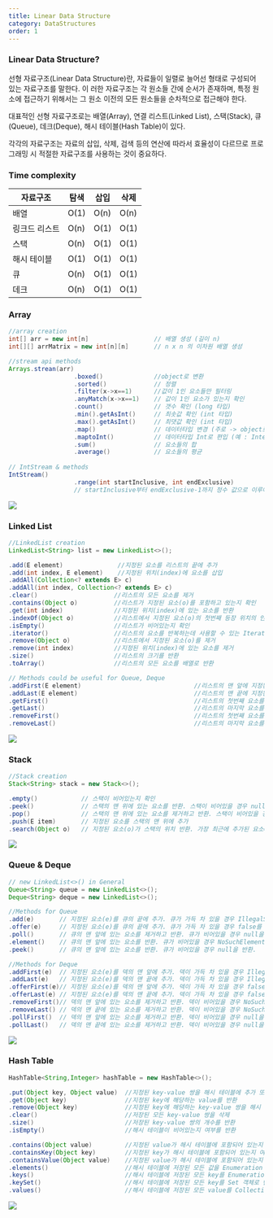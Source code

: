 ```yaml
---
title: Linear Data Structure
category: DataStructures
order: 1
---
```

### Linear Data Structure? 


선형 자료구조(Linear Data Structure)란, 자료들이 일렬로 늘어선 형태로 구성되어 있는 자료구조를 말한다. 이
러한 자료구조는 각 원소들 간에 순서가 존재하며, 특정 원소에 접근하기 위해서는 그 원소 이전의 모든 원소들을 순차적으로 접근해야 한다.

대표적인 선형 자료구조로는 배열(Array), 연결 리스트(Linked List), 스택(Stack), 큐(Queue), 데크(Deque), 해시 테이블(Hash Table)이 있다. 

각각의 자료구조는 자료의 삽입, 삭제, 검색 등의 연산에 따라서 효율성이 다르므로 프로그래밍 시 적절한 자료구조를 사용하는 것이 중요하다.


### Time complexity


| 자료구조 | 탐색 | 삽입 | 삭제 |
| -------- | ---- | ---- | ---- |
| 배열     | O(1) | O(n) | O(n) |
| 링크드 리스트 | O(n) | O(1) | O(1) |
| 스택     | O(n) | O(1) | O(1) |
| 해시 테이블  | O(1) | O(1) | O(1) |
| 큐      | O(n) | O(1) | O(1) |
| 데크     | O(n) | O(1) | O(1) |


### Array
```java
//array creation 
int[] arr = new int[n]                  // 배열 생성 (길이 n)
int[][] arrMatrix = new int[n][n]       // n x n 의 이차원 배열 생성 

//stream api methods
Arrays.strean(arr)
                  .boxed()              //object로 변환
                  .sorted()             // 정렬
                  .filter(x->x==1)      //값이 1인 요소들만 필터링
                  .anyMatch(x->x==1)    // 값이 1인 요소가 있는지 확인 
                  .count()              // 갯수 확인 (long 타입)
                  .min().getAsInt()     // 최솟값 확인 (int 타입)
                  .max().getAsInt()     // 최댓값 확인 (int 타입)
                  .map()                // 데이터타입 변경 (주로 -> object로..)
                  .maptoInt()           // 데이터타입 Int로 편입 (예 : Integer::parseInt 등)
                  .sum()                // 요소들의 합 
                  .average()            // 요소들의 평균
                  
// IntStream & methods
IntStream()       
                  .range(int startInclusive, int endExclusive)
                  // startInclusive부터 endExclusive-1까지 정수 값으로 이루어진 새로운 IntStream 생성
```
![](https://ifh.cc/g/63da9k.jpg)


### Linked List
~~~java
//LinkedList creation
LinkedList<String> list = new LinkedList<>();    

.add(E element)               //지정된 요소를 리스트의 끝에 추가
.add(int index, E element)    //지정된 위치(index)에 요소를 삽입
.addAll(Collection<? extends E> c)       
.addAll(int index, Collection<? extends E> c)
.clear()                     //리스트의 모든 요소를 제거
.contains(Object o)          //리스트가 지정된 요소(o)를 포함하고 있는지 확인
.get(int index)              //지정된 위치(index)에 있는 요소를 반환
.indexOf(Object o)           //리스트에서 지정된 요소(o)의 첫번째 등장 위치의 인덱스를 반환
.isEmpty()                   //리스트가 비어있는지 확인
.iterator()                  //리스트의 요소를 반복하는데 사용할 수 있는 Iterator 객체를 반환            
.remove(Object o)            //리스트에서 지정된 요소(o)를 제거
.remove(int index)           //지정된 위치(index)에 있는 요소를 제거
.size()                      //리스트의 크기를 반환
.toArray()                   //리스트의 모든 요소를 배열로 반환

// Methods could be useful for Queue, Deque
.addFirst(E element)                               //리스트의 맨 앞에 지정된 요소를 추가
.addLast(E element)                                //리스트의 맨 끝에 지정된 요소를 추가
.getFirst()                                        //리스트의 첫번째 요소를 반환
.getLast()                                         //리스트의 마지막 요소를 반환
.removeFirst()                                     //리스트의 첫번째 요소를 제거
.removeLast()                                      //리스트의 마지막 요소를 제거
~~~

![](https://ifh.cc/g/Sfm4yH.jpg)


### Stack
~~~java
//Stack creation
Stack<String> stack = new Stack<>();  

.empty()            // 스택이 비어있는지 확인
.peek()             // 스택의 맨 위에 있는 요소를 반환. 스택이 비어있을 경우 null을 반환
.pop()              // 스택의 맨 위에 있는 요소를 제거하고 반환. 스택이 비어있을 경우 EmptyStackException을 발생
.push(E item)       // 지정된 요소를 스택의 맨 위에 추가
.search(Object o)   // 지정된 요소(o)가 스택의 위치 반환. 가장 최근에 추가된 요소=1,스택에 없을 경우 -1을 반환합니다.

~~~
![](https://ifh.cc/g/QYDpQS.jpg)


### Queue & Deque
~~~java
// new LinkedList<>() in General 
Queue<String> queue = new LinkedList<>();
Deque<String> deque = new LinkedList<>(); 

//Methods for Queue
.add(e)       // 지정된 요소(e)를 큐의 끝에 추가. 큐가 가득 차 있을 경우 IllegalStateException을 발생
.offer(e)     // 지정된 요소(e)를 큐의 끝에 추가. 큐가 가득 차 있을 경우 false를 반환
.poll()       // 큐의 맨 앞에 있는 요소를 제거하고 반환. 큐가 비어있을 경우 null을 반환
.element()    // 큐의 맨 앞에 있는 요소를 반환. 큐가 비어있을 경우 NoSuchElementException을 발생
.peek()       // 큐의 맨 앞에 있는 요소를 반환. 큐가 비어있을 경우 null을 반환.

//Methods for Deque
.addFirst(e)  // 지정된 요소(e)를 덱의 맨 앞에 추가. 덱이 가득 차 있을 경우 IllegalStateException을 발생
.addLast(e)   // 지정된 요소(e)를 덱의 맨 끝에 추가. 덱이 가득 차 있을 경우 IllegalStateException을 발생
.offerFirst(e)// 지정된 요소(e)를 덱의 맨 앞에 추가. 덱이 가득 차 있을 경우 false를 반환
.offerLast(e) // 지정된 요소(e)를 덱의 맨 끝에 추가. 덱이 가득 차 있을 경우 false를 반환
.removeFirst()// 덱의 맨 앞에 있는 요소를 제거하고 반환. 덱이 비어있을 경우 NoSuchElementException을 발생
.removeLast() // 덱의 맨 끝에 있는 요소를 제거하고 반환. 덱이 비어있을 경우 NoSuchElementException을 발생
.pollFirst()  // 덱의 맨 앞에 있는 요소를 제거하고 반환. 덱이 비어있을 경우 null을 반환
.pollLast()   // 덱의 맨 끝에 있는 요소를 제거하고 반환. 덱이 비어있을 경우 null을 반환
~~~
![](https://ifh.cc/g/vPArx7.jpg)


### Hash Table
~~~java
HashTable<String,Integer> hashTable = new HashTable<>();

.put(Object key, Object value)  //지정된 key-value 쌍을 해시 테이블에 추가 또는 value 대체
.get(Object key)                //지정된 key에 해당하는 value를 반환
.remove(Object key)             //지정된 key에 해당하는 key-value 쌍을 해시 테이블에서 삭제합니다.
.clear()                        //저장된 모든 key-value 쌍을 삭제
.size()                         //저장된 key-value 쌍의 개수를 반환
.isEmpty()                      //해시 테이블이 비어있는지 여부를 반환

.contains(Object value)         //지정된 value가 해시 테이블에 포함되어 있는지 여부를 반환
.containsKey(Object key)        //지정된 key가 해시 테이블에 포함되어 있는지 여부를 반환
.containsValue(Object value)    //지정된 value가 해시 테이블에 포함되어 있는지 여부를 반환
.elements()                     //해시 테이블에 저장된 모든 값을 Enumeration 객체로 반환
.keys()                         //해시 테이블에 저장된 모든 key를 Enumeration 객체로 반환
.keySet()                       //해시 테이블에 저장된 모든 key를 Set 객체로 반환
.values()                       //해시 테이블에 저장된 모든 value를 Collection 객체로 반환
~~~
![](https://ifh.cc/g/1z1ov6.jpg)




